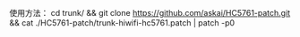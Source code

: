 使用方法： 
	cd trunk/ && git clone https://github.com/askai/HC5761-patch.git && cat ./HC5761-patch/trunk-hiwifi-hc5761.patch | patch -p0

